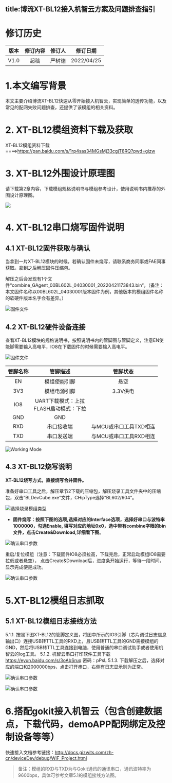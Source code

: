 title:博流XT-BL12接入机智云方案及问题排查指引
---

# 修订历史

| 版本 | 修订内容 | 修订人 |  修订日期  |
| :--: | :------: | :----: | :--------: |
| V1.0 |   起稿   |  严树德  | 2022/04/25 |

# 1.本文编写背景

本文主要介绍博流XT-BL12快速从零开始接入机智云，实现简单的透传功能，以及常见的配网失败问题排查，还提供了该模组的相关资料。

# 2. XT-BL12模组资料下载及获取

XT-BL12模组资料下载 ====>https://pan.baidu.com/s/1rp4sas34MGsMj33cgjT8RQ?pwd=gizw

# 3. XT-BL12外围设计原理图

请下载第2章内容，下载模组规格说明书与模组参考设计，使用说明书内推荐的外围设计原理图。

![](XT-BL12/1.png)


# 4. XT-BL12串口烧写固件说明

## 4.1 XT-BL12固件获取与确认

当拿到一片XT-BL12模块的时候，若确认固件未烧写，请联系商务同事或FAE同事获取。拿到之后解压固件压缩包。

解压之后会发现有1个文件“combine_GAgent_00BL602L_04030001_20220421173843.bin“。（备注：本文固件名称以00BL602L_04030001版本固件为例，其他版本的模组固件名称的软硬件版本名字会有差异。）

![固件文件](XT-BL12/7.png)



## 4.2 XT-BL12硬件设备连接

查看XT-BL12模块的规格说明书，按照说明书内的管脚图与管脚定义，注意EN使能脚需要输入高电平，IO8在下载固件的时候需要输入高电平。

![固件文件](XT-BL12/8.png)

| 管脚名称 |                     管脚描述                     |        管脚状态        |
| :------: | :----------------------------------------------: | :--------------------: |
|    EN    |                   模组使能引脚                   |          悬空          |
|   3V3    |                   模组电源引脚                   |        3.3V供电        |
|   IO8    | UART下载模式：上拉<br />FLASH启动模式：下拉       |                        |
|   GND    |                       GND                        |                        |
|   RXD   |                   串口接收端                    | 与MCU或串口工具TXD相连 |
|   TXD   |                   串口发送端                    | 与MCU或串口工具RXD相连 |

![Working Mode](XT-BL12/3.png)



## 4.3 XT-BL12烧写说明

**XT-BL12烧写方式，直接烧写合并固件。**

准备好串口工具之后，解压章节2下载的压缩包，解压烧录工具文件夹中的压缩包，双击“BLDevCube.exe”文件，CHipType选择“BL602/604”。

![选择烧录模组类型](XT-BL12/4.jpg)

- **固件烧写：按照下图的选项,选择对应的Interface选项，选择好串口与波特率1000000，勾选Enable, 填写对应的地址0x0，选中带有combine字眼的bin文件，点击Create&Download,详细看下图**。

![确认串口参数](XT-BL12/5.png)

重启/复位模组（注意：下载固件IO8必须拉高，下载完后，正常启动模组IO8需要拉低或者悬空），
点击Create&Download后，进度条开始运行，等待一段时间，显示完成便是成功。

![确认串口参数](XT-BL12/6.png)

# 5.XT-BL12模组日志抓取

## 5.1 XT-BL12模组日志接线方法

5.1.1. 按照下图XT-BL12的管脚定义图，将图中所示的IO3引脚（芯片调试日志信息输出口）连接USB转TTL工具的RXD上，且USB转TTL工具的GND需接模组的GND，然后将USB转TTL工具连接到电脑，使用普通的串口调试助手或者使用机智云的log工具。
5.1.2. 机智云串口打印软件工具下载 https://eyun.baidu.com/s/3oAbSruq 密码：pPsL
5.1.3. 下载解压之后，选择对应的端口和2000000bps，点击打开串口，右侧有日志显示则为正常。

![确认串口参数](XT-BL12/8.png)

![确认串口参数](XT-BL12/9.png)


# 6.搭配gokit接入机智云（包含创建数据点，下载代码，demoAPP配网绑定及控制设备等等）

快速接入文档参考链接：http://docs.gizwits.com/zh-cn/deviceDev/debug/WIF_Project.html

> 备注：模组的RXD与TXD为与Gokit通讯的通讯串口，通讯波特率为9600bps，具体可参考文章5.1的模组接线方法图。


